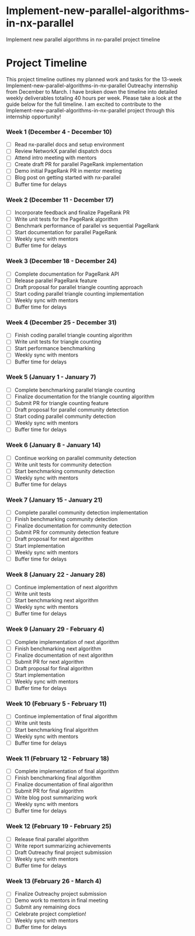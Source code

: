 # Implement-new-parallel-algorithms-in-nx-parallel
Implement new parallel algorithms in nx-parallel project timeline

# Project Timeline
This project timeline outlines my planned work and tasks for the 13-week Implement-new-parallel-algorithms-in-nx-parallel Outreachy internship from December to March. I have broken down the timeline into detailed weekly deliverables totaling 40 hours per week. Please take a look at the guide below for the full timeline. I am excited to contribute to the Implement-new-parallel-algorithms-in-nx-parallel project through this internship opportunity!

### Week 1 (December 4 - December 10)

- [ ] Read nx-parallel docs and setup environment    
- [ ] Review NetworkX parallel dispatch docs
- [ ] Attend intro meeting with mentors
- [ ] Create draft PR for parallel PageRank implementation   
- [ ] Demo initial PageRank PR in mentor meeting
- [ ] Blog post on getting started with nx-parallel
- [ ] Buffer time for delays

### Week 2 (December 11 - December 17) 

- [ ] Incorporate feedback and finalize PageRank PR
- [ ] Write unit tests for the PageRank algorithm  
- [ ] Benchmark performance of parallel vs sequential PageRank
- [ ] Start documentation for parallel PageRank
- [ ] Weekly sync with mentors
- [ ] Buffer time for delays

### Week 3 (December 18 - December 24)

- [ ] Complete documentation for PageRank API   
- [ ] Release parallel PageRank feature
- [ ] Draft proposal for parallel triangle counting approach
- [ ] Start coding parallel triangle counting implementation
- [ ] Weekly sync with mentors
- [ ] Buffer time for delays

### Week 4 (December 25 - December 31)

- [ ] Finish coding parallel triangle counting algorithm
- [ ] Write unit tests for triangle counting  
- [ ] Start performance benchmarking 
- [ ] Weekly sync with mentors
- [ ] Buffer time for delays

### Week 5 (January 1 - January 7) 

- [ ] Complete benchmarking parallel triangle counting   
- [ ] Finalize documentation for the triangle counting algorithm 
- [ ] Submit PR for triangle counting feature
- [ ] Draft proposal for parallel community detection
- [ ] Start coding parallel community detection
- [ ] Weekly sync with mentors
- [ ] Buffer time for delays

### Week 6 (January 8 - January 14)

- [ ] Continue working on parallel community detection 
- [ ] Write unit tests for community detection
- [ ] Start benchmarking community detection
- [ ] Weekly sync with mentors
- [ ] Buffer time for delays

### Week 7 (January 15 - January 21)

- [ ] Complete parallel community detection implementation
- [ ] Finish benchmarking community detection 
- [ ] Finalize documentation for community detection
- [ ] Submit PR for community detection feature   
- [ ] Draft proposal for next algorithm
- [ ] Start implementation
- [ ] Weekly sync with mentors
- [ ] Buffer time for delays

### Week 8 (January 22 - January 28)  

- [ ] Continue implementation of next algorithm
- [ ] Write unit tests
- [ ] Start benchmarking next algorithm    
- [ ] Weekly sync with mentors
- [ ] Buffer time for delays

### Week 9 (January 29 - February 4)

- [ ] Complete implementation of next algorithm
- [ ] Finish benchmarking next algorithm  
- [ ] Finalize documentation of next algorithm
- [ ] Submit PR for next algorithm
- [ ] Draft proposal for final algorithm 
- [ ] Start implementation
- [ ] Weekly sync with mentors 
- [ ] Buffer time for delays

### Week 10 (February 5 - February 11)  

- [ ] Continue implementation of final algorithm
- [ ] Write unit tests
- [ ] Start benchmarking final algorithm    
- [ ] Weekly sync with mentors
- [ ] Buffer time for delays

### Week 11 (February 12 - February 18)  

- [ ] Complete implementation of final algorithm
- [ ] Finish benchmarking final algorithm
- [ ] Finalize documentation of final algorithm
- [ ] Submit PR for final algorithm
- [ ] Write blog post summarizing work 
- [ ] Weekly sync with mentors
- [ ] Buffer time for delays

### Week 12 (February 19 - February 25)   

- [ ] Release final parallel algorithm 
- [ ] Write report summarizing achievements 
- [ ] Draft Outreachy final project submission
- [ ] Weekly sync with mentors
- [ ] Buffer time for delays

### Week 13 (February 26 - March 4)

- [ ] Finalize Outreachy project submission  
- [ ] Demo work to mentors in final meeting
- [ ] Submit any remaining docs
- [ ] Celebrate project completion!
- [ ] Weekly sync with mentors
- [ ] Buffer time for delays
